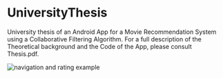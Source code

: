# UniversityThesis
University thesis of an Android App for a Movie Recommendation System using a Collaborative Filtering Algorithm.
For a full description of the Theoretical background and the Code of the App, please consult Thesis.pdf.

![navigation and rating example](https://media.giphy.com/media/cdjNrpSVT5Xmse0AVn/giphy.gif)
